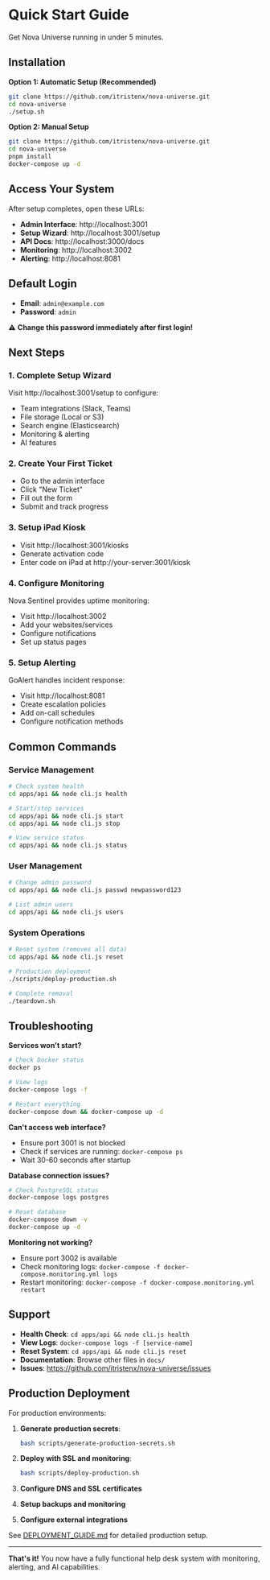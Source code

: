 # Quick Start Guide

Get Nova Universe running in under 5 minutes.

## Installation

**Option 1: Automatic Setup (Recommended)**

```bash
git clone https://github.com/itristenx/nova-universe.git
cd nova-universe
./setup.sh
```

**Option 2: Manual Setup**

```bash
git clone https://github.com/itristenx/nova-universe.git
cd nova-universe
pnpm install
docker-compose up -d
```

## Access Your System

After setup completes, open these URLs:

- **Admin Interface**: http://localhost:3001
- **Setup Wizard**: http://localhost:3001/setup
- **API Docs**: http://localhost:3000/docs
- **Monitoring**: http://localhost:3002
- **Alerting**: http://localhost:8081

## Default Login

- **Email**: `admin@example.com`
- **Password**: `admin`

⚠️ **Change this password immediately after first login!**

## Next Steps

### 1. Complete Setup Wizard

Visit http://localhost:3001/setup to configure:

- Team integrations (Slack, Teams)
- File storage (Local or S3)
- Search engine (Elasticsearch)
- Monitoring & alerting
- AI features

### 2. Create Your First Ticket

- Go to the admin interface
- Click "New Ticket"
- Fill out the form
- Submit and track progress

### 3. Setup iPad Kiosk

- Visit http://localhost:3001/kiosks
- Generate activation code
- Enter code on iPad at http://your-server:3001/kiosk

### 4. Configure Monitoring

Nova Sentinel provides uptime monitoring:

- Visit http://localhost:3002
- Add your websites/services
- Configure notifications
- Set up status pages

### 5. Setup Alerting

GoAlert handles incident response:

- Visit http://localhost:8081
- Create escalation policies
- Add on-call schedules
- Configure notification methods

## Common Commands

### Service Management

```bash
# Check system health
cd apps/api && node cli.js health

# Start/stop services
cd apps/api && node cli.js start
cd apps/api && node cli.js stop

# View service status
cd apps/api && node cli.js status
```

### User Management

```bash
# Change admin password
cd apps/api && node cli.js passwd newpassword123

# List admin users
cd apps/api && node cli.js users
```

### System Operations

```bash
# Reset system (removes all data)
cd apps/api && node cli.js reset

# Production deployment
./scripts/deploy-production.sh

# Complete removal
./teardown.sh
```

## Troubleshooting

**Services won't start?**

```bash
# Check Docker status
docker ps

# View logs
docker-compose logs -f

# Restart everything
docker-compose down && docker-compose up -d
```

**Can't access web interface?**

- Ensure port 3001 is not blocked
- Check if services are running: `docker-compose ps`
- Wait 30-60 seconds after startup

**Database connection issues?**

```bash
# Check PostgreSQL status
docker-compose logs postgres

# Reset database
docker-compose down -v
docker-compose up -d
```

**Monitoring not working?**

- Ensure port 3002 is available
- Check monitoring logs: `docker-compose -f docker-compose.monitoring.yml logs`
- Restart monitoring: `docker-compose -f docker-compose.monitoring.yml restart`

## Support

- **Health Check**: `cd apps/api && node cli.js health`
- **View Logs**: `docker-compose logs -f [service-name]`
- **Reset System**: `cd apps/api && node cli.js reset`
- **Documentation**: Browse other files in `docs/`
- **Issues**: https://github.com/itristenx/nova-universe/issues

## Production Deployment

For production environments:

1. **Generate production secrets**:

   ```bash
   bash scripts/generate-production-secrets.sh
   ```

2. **Deploy with SSL and monitoring**:

   ```bash
   bash scripts/deploy-production.sh
   ```

3. **Configure DNS and SSL certificates**
4. **Setup backups and monitoring**
5. **Configure external integrations**

See [DEPLOYMENT_GUIDE.md](DEPLOYMENT_GUIDE.md) for detailed production setup.

---

**That's it!** You now have a fully functional help desk system with monitoring, alerting, and AI capabilities.
